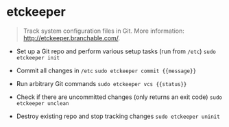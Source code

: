 # etckeeper
> Track system configuration files in Git.
> More information: <http://etckeeper.branchable.com/>.

- Set up a Git repo and perform various setup tasks (run from `/etc`)
`sudo etckeeper init`

- Commit all changes in `/etc`
`sudo etckeeper commit {{message}}`

- Run arbitrary Git commands
`sudo etckeeper vcs {{status}}`

- Check if there are uncommitted changes (only returns an exit code)
`sudo etckeeper unclean`

- Destroy existing repo and stop tracking changes
`sudo etckeeper uninit`
